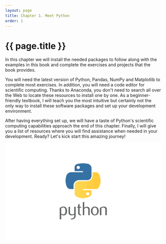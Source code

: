 ```yaml
---
layout: page
title: Chapter 1. Meet Python
order: 1
---
```


<h1>{{ page.title }} </h1>

<div class="page-index">

</div>

In this chapter we will install the needed packages to follow along with the examples in this book and complete the exercises and projects that the book provides.

You will need the latest version of Python, Pandas, NumPy and Matplotlib to complete most exercises. In addition, you will need a code editor for scientific computing. Thanks to Anaconda, you don't need to search all over the Web to locate these resources to install one by one. As a beginner-friendly textbook, I will teach you the most intuitive but certainly not the only way to install these software packages and set up your development environment.

After having everything set up, we will have a taste of Python's scientific computing capabilities approach the end of this chapter. Finally, I will give you a list of resources where you will find assistance when needed in your development. Ready? Let's kick start this amazing journey!

<div style="display: flex; justify-content: center;">
    <img src="/img/python.png" style="max-width: 100%;">
</div>